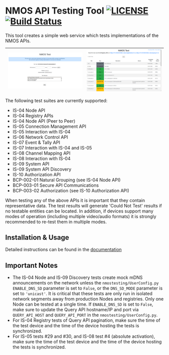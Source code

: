# NMOS API Testing Tool [![LICENSE](https://img.shields.io/github/license/amwa-tv/nmos-testing.svg?color=blue&logo=apache)](https://github.com/amwa-tv/nmos-testing/blob/master/LICENSE) [![Build Status](https://travis-ci.com/AMWA-TV/nmos-testing.svg?branch=master)](https://travis-ci.com/AMWA-TV/nmos-testing)

<!-- INTRO-START -->

This tool creates a simple web service which tests implementations of the NMOS APIs.

![Testing Tool Launcher](docs/images/initial-launch.png "Testing Tool Launcher") | ![Example Results Window](docs/images/test-results.png "Example Results Window")
--- | ---

The following test suites are currently supported:
*   IS-04 Node API
*   IS-04 Registry APIs
*   IS-04 Node API (Peer to Peer)
*   IS-05 Connection Management API
*   IS-05 Interaction with IS-04
*   IS-06 Network Control API
*   IS-07 Event & Tally API
*   IS-07 Interaction with IS-04 and IS-05
*   IS-08 Channel Mapping API
*   IS-08 Interaction with IS-04
*   IS-09 System API
*   IS-09 System API Discovery
*   IS-10 Authorization API
*   BCP-002-01 Natural Grouping (see IS-04 Node API)
*   BCP-003-01 Secure API Communications
*   BCP-003-02 Authorization (see IS-10 Authorization API)

When testing any of the above APIs it is important that they contain representative data. The test results will generate 'Could Not Test' results if no testable entities can be located. In addition, if devices support many modes of operation (including multiple video/audio formats) it is strongly recommended to re-test them in multiple modes.

<!-- INTRO-END -->

## Installation & Usage

Detailed instructions can be found in the [documentation](docs/)

## Important Notes
*   The IS-04 Node and IS-09 Discovery tests create mock mDNS announcements on the network unless the `nmostesting/UserConfig.py` `ENABLE_DNS_SD` parameter is set to `False`, or the `DNS_SD_MODE` parameter is set to `'unicast'`. It is critical that these tests are only run in isolated network segments away from production Nodes and registries. Only one Node can be tested at a single time. If `ENABLE_DNS_SD` is set to `False`, make sure to update the Query API hostname/IP and port via `QUERY_API_HOST` and `QUERY_API_PORT` in the `nmostesting/UserConfig.py`.
*   For IS-04 Registry tests of Query API pagination, make sure the time of the test device and the time of the device hosting the tests is synchronized.
*   For IS-05 tests #29 and #30, and IS-08 test #4 (absolute activation), make sure the time of the test device and the time of the device hosting the tests is synchronized.
